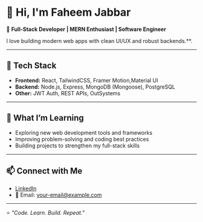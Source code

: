 # 👋 Hi, I'm Faheem Jabbar

🚀 **Full-Stack Developer | MERN Enthusiast | Software Engineer**

I love building modern web apps with clean UI/UX and robust backends.**.

---

## 🔧 Tech Stack
- **Frontend:** React, TailwindCSS, Framer Motion,Material UI 
- **Backend:** Node.js, Express, MongoDB (Mongoose), PostgreSQL 
- **Other:** JWT Auth, REST APIs, OutSystems  

---

## 🌱 What I’m Learning
- Exploring new web development tools and frameworks  
- Improving problem-solving and coding best practices  
- Building projects to strengthen my full-stack skills  

---

## 📫 Connect with Me
- [LinkedIn](https://linkedin.com/in/faheeem-jabbar)  
- 📧 Email: your-email@example.com  

---

⭐️ _"Code. Learn. Build. Repeat."_  
